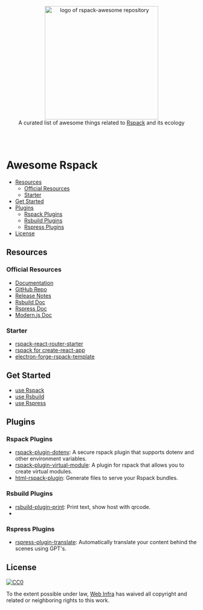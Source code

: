 <p align="center">
    <img width="300" src="./logo.png" alt="logo of rspack-awesome repository"><br>
    A curated list of awesome things related to <a href='https://github.com/web-infra-dev/rspack'>Rspack</a> and its ecology
</p>

<br><br>

<h1>Awesome Rspack</h1>

- [Resources](#resources)
  - [Official Resources](#official-resources)
  - [Starter](#starter)
- [Get Started](#get-started)
- [Plugins](#plugins)
  - [Rspack Plugins](#rspack-plugins)
  - [Rsbuild Plugins](#rsbuild-plugins)
  - [Rspress Plugins](#rspress-plugins)
- [License](#license)

## Resources

### Official Resources

- [Documentation](https://rspack.dev/)
- [GitHub Repo](https://github.com/web-infra-dev/rspack)
- [Release Notes](https://github.com/web-infra-dev/rspack/releases)
- [Rsbuild Doc](https://rsbuild.dev/)
- [Rspress Doc](https://rspress.dev/)
- [Modern.js Doc](https://modernjs.dev/)

### Starter

- [rspack-react-router-starter](https://github.com/ulivz/rspack-react-router-starter)
- [rspack for create-react-app](https://github.com/yanhaijing/rspack-cra)
- [electron-forge-rspack-template](https://github.com/noshower/electron-forge-rspack-template)

## Get Started

- [use Rspack](https://rspack.dev/guide/quick-start.html)
- [use Rsbuild](https://rsbuild.dev/guide/start/quick-start.html)
- [use Rspress](https://rspress.dev/guide/start/getting-started.html)

## Plugins

### Rspack Plugins

- [rspack-plugin-dotenv](https://github.com/rspack-contrib/rspack-plugins/tree/main/packages/plugin-dotenv): A secure rspack plugin that supports dotenv and other environment variables.
- [rspack-plugin-virtual-module](https://github.com/rspack-contrib/rspack-plugins/tree/main/packages/plugin-virtual-module): A plugin for rspack that allows you to create virtual modules.
- [html-rspack-plugin](https://github.com/rspack-contrib/html-rspack-plugin): Generate files to serve your Rspack bundles.

### Rsbuild Plugins

- [rsbuild-plugin-print](https://github.com/hunghg255/rsbuild-plugin-print): Print text, show host with qrcode.
- 
### Rspress Plugins

- [rspress-plugin-translate](https://github.com/byteHulk/rspress-plugin-translate): Automatically translate your content behind the scenes using GPT's.

## License

[![CC0](http://mirrors.creativecommons.org/presskit/buttons/88x31/svg/cc-zero.svg)](https://creativecommons.org/publicdomain/zero/1.0/)

To the extent possible under law, [Web Infra](https://github.com/web-infra-dev) has waived all copyright and related or neighboring rights to this work.
